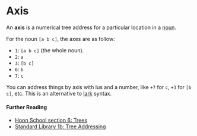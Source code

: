 # Axis

An **axis** is a numerical tree address for a particular location in a [noun](noun.md).

For the noun `[a b c]`, the axes are as follow:

- `1`: `[a b c]` (the whole noun).
- `2`: `a`
- `3`: `[b c]`
- `6`: `b`
- `7`: `c`

You can address things by axis with lus and a number, like `+7` for `c`, `+3` for `[b c]`, etc. This is an alternative to [lark](lark.md) syntax.

#### Further Reading

- [Hoon School section 6: Trees](../courses/hoon-school/G-trees.md)
- [Standard Library 1b: Tree Addressing](../language/hoon/reference/stdlib/1b.md)
